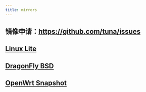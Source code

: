 ```yaml
---
title: mirrors
---
```

## 镜像申请：https://github.com/tuna/issues
##
## [Linux Lite](https://www.linuxliteos.com/mirrors.php)
## [DragonFly BSD](https://www.dragonflybsd.org/)
## [OpenWrt Snapshot](https://op.supes.top/packages/)

